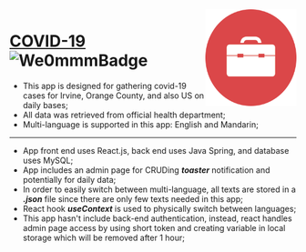 <img src="./favicon.ico" align="right" width="160px" height="170px"/>

# [COVID-19](http://52.197.136.58:3005/) ![We0mmmBadge](https://img.shields.io/badge/-We0mmm-blue?logo=visual-studio-code)

* This app is designed for gathering covid-19 cases for Irvine, Orange County, and also US on daily bases;
* All data was retrieved from official health department;
* Multi-language is supported in this app: English and Mandarin;
---
* App front end uses React.js, back end uses Java Spring, and database uses MySQL;
* App includes an admin page for CRUDing ***toaster*** notification and potentially for daily data;
* In order to easily switch between multi-language, all texts are stored in a ***.json*** file since there are only few texts needed in this app; 
* React hook ***useContext*** is used to physically switch between languages;
* This app hasn't include back-end authentication, instead, react handles admin page access by using short token and creating variable in local storage which will be removed after 1 hour;